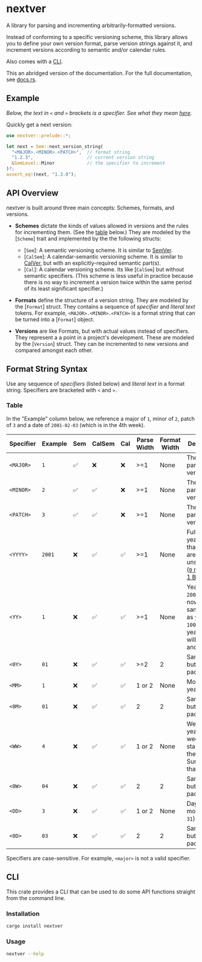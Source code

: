 # nextver

A library for parsing and incrementing arbitrarily-formatted versions.

Instead of conforming to a specific versioning scheme, this library allows you to define your
own version format, parse version strings against it, and increment versions according to
semantic and/or calendar rules.

Also comes with a [CLI](#cli).

This an abridged version of the documentation. For the full documentation, see
[docs.rs](https://docs.rs/nextver).

## Example

*Below, the text in `<` and `>` brackets is a specifier. See what they mean [here](#table).*

Quickly get a next version:

```rust
use nextver::prelude::*;

let next = Sem::next_version_string(
  "<MAJOR>.<MINOR>.<PATCH>",  // format string
  "1.2.3",                    // current version string
  &SemLevel::Minor            // the specifier to increment
)?;
assert_eq!(next, "1.3.0");
```

## API Overview

nextver is built around three main concepts: Schemes, formats, and versions.

- **Schemes** dictate the kinds of values allowed in versions and the rules for incrementing
  them. (See the [table](#table) below.) They are modeled by the [`Scheme`] trait and
  implemented by the the following structs:

  - [`Sem`]: A semantic versioning scheme. It is similar to [SemVer](https://semver.org/).
  - [`CalSem`]: A calendar-semantic versioning scheme. It is similar to
    [CalVer](https://calver.org/), but with an explicitly-required semantic part(s).
  - [`Cal`]: A calendar versioning scheme. Its like [`CalSem`] but without semantic specifiers.
    (This scheme is less useful in practice because there is no way to increment a version twice
    within the same period of its least significant specifier.)

- **Formats** define the structure of a version string. They are modeled by the [`Format`]
  struct. They contains a sequence of *specifier* and *literal text* tokens. For example,
  `<MAJOR>.<MINOR>.<PATCH>` is a format string that can be turned into a [`Format`] object.

- **Versions** are like Formats, but with actual values instead of specifiers. They represent a
  a point in a project's development. These are modeled by the [`Version`] struct. They can be
  incremented to new versions and compared amongst each other.

## Format String Syntax

Use any sequence of *specifiers* (listed below) and *literal text* in a format string. Specifiers
are bracketed with `<` and `>`.

### Table

In the "Example" column below, we reference a major of `1`, minor of `2`, patch of `3` and a
date of `2001-02-03` (which is in the 4th week).

| Specifier | Example | Sem | CalSem | Cal | Parse Width | Format Width | Description |
|---|---|---|---|---|---|---|---|
| `<MAJOR>` | `1` | ✅ | ❌ | ❌ | >=1 | None | The major part of a version |
| `<MINOR>` | `2` | ✅ | ✅ | ❌ | >=1 | None | The minor part of a version |
| `<PATCH>` | `3` | ✅ | ✅ | ❌ | >=1 | None | The patch part of a version |
| `<YYYY>` | `2001` | ❌ | ✅ | ✅ | >=1 | None | Full year, years less than 1 BCE are unsupported ([`0` refers to 1 BCE](https://en.wikipedia.org/wiki/Year_zero)) |
| `<YY>` | `1` | ❌ | ✅ | ✅ | >=1 | None | Year minus `2000`. For now, has same effect as `year % 100`, but the year 2100 will be `100`, and so on |
| `<0Y>` | `01` | ❌ | ✅ | ✅ | >=2 | 2 | Same as `YY` but zero-padded |
| `<MM>` | `1` | ❌ | ✅ | ✅ | 1 or 2 | None | Month of year (`1`–`12`) |
| `<0M>` | `01` | ❌ | ✅ | ✅ | 2 | 2 | Same as `MM` but zero-padded |
| `<WW>` | `4` | ❌ | ✅ | ✅ | 1 or 2 | None | Week of the year (`0`–`53`), week 1 starts with the first Sunday in that year. |
| `<0W>` | `04` | ❌ | ✅ | ✅ | 2 | 2 | Same as `WW` but zero-padded |
| `<DD>` | `3` | ❌ | ✅ | ✅ | 1 or 2 | None | Day of the month (`1`–`31`) |
| `<0D>` | `03` | ❌ | ✅ | ✅ | 2 | 2 | Same as `DD` but zero-padded |

Specifiers are case-sensitive. For example, `<major>` is not a valid specifier.

## CLI

This crate provides a CLI that can be used to do some API functions straight from the command
line.

### Installation

```sh
cargo install nextver
```

### Usage

```sh
nextver --help
```
